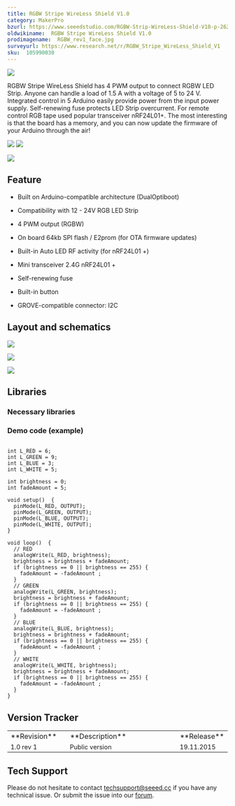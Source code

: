 ```yaml
---
title: RGBW Stripe WireLess Shield V1.0
category: MakerPro
bzurl: https://www.seeedstudio.com/RGBW-Strip-WireLess-Shield-V10-p-2629.html
oldwikiname:  RGBW Stripe WireLess Shield V1.0
prodimagename:  RGBW_rev1_face.jpg
surveyurl: https://www.research.net/r/RGBW_Stripe_WireLess_Shield_V1
sku:  105990030
---
```


![](https://github.com/SeeedDocument/RGBW_Stripe_WireLess_Shield_V1.0/raw/master/img/RGBW_rev1_face.jpg)

RGBW Stripe WireLess Shield has 4 PWM output to connect RGBW LED Strip.
Anyone can handle a load of 1.5 A with a voltage of 5 to 24 V.
Integrated control in 5 Arduino easily provide power from the input power supply.
Self-renewing fuse protects LED Strip overcurrent.
For remote control RGB tape used popular transceiver nRF24L01+.
The most interesting is that the board has a memory, and you can now update the firmware of your Arduino through the air!

![](https://github.com/SeeedDocument/RGBW_Stripe_WireLess_Shield_V1.0/raw/master/img/RGBW_top.jpg)
![](https://github.com/SeeedDocument/RGBW_Stripe_WireLess_Shield_V1.0/raw/master/img/RGBW_.jpg)

[![](https://github.com/SeeedDocument/Seeed-WiKi/raw/master/docs/images/300px-Get_One_Now_Banner-ragular.png)](http://www.seeedstudio.com/depot/RGBW-Strip-WireLess-Shield-V10-p-2629.html)

##   Feature

*   Built on Arduino-compatible architecture (DualOptiboot)

*   Compatibility with 12 - 24V RGB LED Strip

*   4 PWM output (RGBW)

*   On board 64kb SPI flash / E2prom (for OTA firmware updates)

*   Built-in Auto LED RF activity (for nRF24L01 +)

*   Mini  transceiver 2.4G nRF24L01 +

*   Self-renewing fuse

*   Built-in button

*   GROVE-compatible connector: I2C

##   Layout and schematics

![](https://github.com/SeeedDocument/RGBW_Stripe_WireLess_Shield_V1.0/raw/master/img/RGBW-top.png)

![](https://github.com/SeeedDocument/RGBW_Stripe_WireLess_Shield_V1.0/raw/master/img/RGBW-bottom.png)

![](https://github.com/SeeedDocument/RGBW_Stripe_WireLess_Shield_V1.0/raw/master/img/Scheme_RGBW.PNG)


##   Libraries

###   Necessary libraries

###   Demo code (example)
```

int L_RED = 6;
int L_GREEN = 9;
int L_BLUE = 3;
int L_WHITE = 5;

int brightness = 0;
int fadeAmount = 5;

void setup()  {
  pinMode(L_RED, OUTPUT);
  pinMode(L_GREEN, OUTPUT);
  pinMode(L_BLUE, OUTPUT);
  pinMode(L_WHITE, OUTPUT);
}

void loop()  {
  // RED
  analogWrite(L_RED, brightness);
  brightness = brightness + fadeAmount;
  if (brightness == 0 || brightness == 255) {
    fadeAmount = -fadeAmount ;
  }
  // GREEN
  analogWrite(L_GREEN, brightness);
  brightness = brightness + fadeAmount;
  if (brightness == 0 || brightness == 255) {
    fadeAmount = -fadeAmount ;
  }
  // BLUE
  analogWrite(L_BLUE, brightness);
  brightness = brightness + fadeAmount;
  if (brightness == 0 || brightness == 255) {
    fadeAmount = -fadeAmount ;
  }
  // WHITE
  analogWrite(L_WHITE, brightness);
  brightness = brightness + fadeAmount;
  if (brightness == 0 || brightness == 255) {
    fadeAmount = -fadeAmount ;
  }
}
```

##  Version Tracker

<table  cellpadding="5" cellspacing="0">
<tr>
<td width="150"> **Revision**
</td>
<td width="450"> **Description**
</td>
<td width="80"> **Release**
</td></tr>
<tr style="font-size: 90%">
<td> 1.0 rev 1
</td>
<td> Public version
</td>
<td> 19.11.2015
</td></tr></table>

## Tech Support
Please do not hesitate to contact [techsupport@seeed.cc](techsupport@seeed.cc) if you have any technical issue. Or submit the issue into our [forum](http://seeedstudio.com/forum/). 